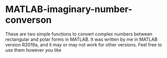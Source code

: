 # MATLAB-imaginary-number-converson

These are two simple functions to convert complex numbers between rectangular and polar forms in MATLAB. It was written by me in MATLAB version R2019a, and it may or may not work for other versions. Feel free to use them however you like
